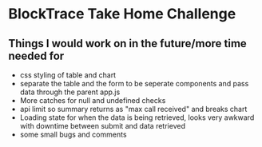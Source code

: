 # BlockTrace Take Home Challenge

## Things I would work on in the future/more time needed for
- css styling of table and chart
- separate the table and the form to be seperate components and pass data through the parent app.js
- More catches for null and undefined checks
- api limit so summary returns as "max call received" and breaks chart
- Loading state for when the data is being retrieved, looks very awkward with downtime between submit and data retrieved
- some small bugs and comments 